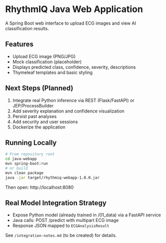 # RhythmIQ Java Web Application

A Spring Boot web interface to upload ECG images and view AI classification results.

## Features
- Upload ECG image (PNG/JPG)
- Mock classification (placeholder)
- Displays predicted class, confidence, severity, descriptions
- Thymeleaf templates and basic styling

## Next Steps (Planned)
1. Integrate real Python inference via REST (Flask/FastAPI) or JEP/ProcessBuilder
2. Add severity explanation and confidence visualization
3. Persist past analyses
4. Add security and user sessions
5. Dockerize the application

## Running Locally
```bash
# From repository root
cd java-webapp
mvn spring-boot:run
# or build
mvn clean package
java -jar target/rhythmiq-webapp-1.0.0.jar
```

Then open: http://localhost:8080

## Real Model Integration Strategy
- Expose Python model (already trained in /01_data) via a FastAPI service
- Java calls: POST /predict with multipart ECG image
- Response JSON mapped to `ECGAnalysisResult`

See `/integration-notes.md` (to be created) for details.
